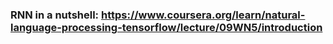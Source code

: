 ### RNN in a nutshell: https://www.coursera.org/learn/natural-language-processing-tensorflow/lecture/09WN5/introduction
